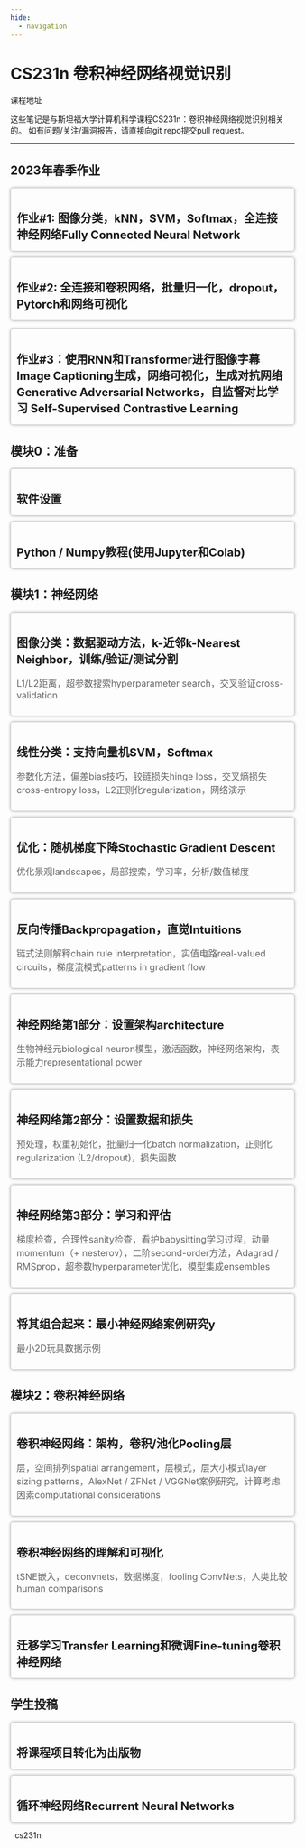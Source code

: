 ```yaml
---
hide:
  - navigation
---
```

# CS231n 卷积神经网络视觉识别

[课程地址](http://cs231n.stanford.edu/)

这些笔记是与斯坦福大学计算机科学课程[CS231n：卷积神经网络视觉识别](http://cs231n.stanford.edu/)相关的。 如有问题/关注/漏洞报告，请直接向[git repo](https://github.com/cs231n/cs231n.github.io)提交pull request。

---

<style type="text/css">
      .card {
        cursor: pointer;
        border: 1px solid #ccc;
        border-radius: 5px;
        padding: 10px;
        margin-bottom: 10px;
        box-shadow: 0 0 5px rgba(0, 0, 0, 0.3);
        transition: box-shadow 0.3s ease-in-out;
      }
      .card:hover {
        box-shadow: 0 0 10px rgba(0, 0, 0, 0.5);
        color: green;
      }
      .card:active {
        box-shadow: inset 0 0 10px rgba(0, 0, 0, 0.5);
      }
      .card h2 {
        font-size: 20px;
        margin-bottom: 5px;
      }
      .card p {
        font-size: 16px;
        color: #666;
      }
      a {
        text-decoration: none;
      }
</style>

## 2023年春季作业

<a href="./assignments/2023/assignment1">

<div class="card">
  <h2>作业#1: 图像分类，kNN，SVM，Softmax，全连接神经网络Fully Connected Neural Network</h2>
</div>


</a>

<a href="./assignments/2023/assignment2">

<div class="card">
  <h2>作业#2: 全连接和卷积网络，批量归一化，dropout，Pytorch和网络可视化</h2>
</div>

</a><a href="https://www.example.com">

<div class="card">
  <h2>作业#3：使用RNN和Transformer进行图像字幕Image Captioning生成，网络可视化，生成对抗网络Generative Adversarial Networks，自监督对比学习 Self-Supervised Contrastive Learning</h2>
</div>


</a>

## 模块0：准备

<a href="./courses/preparation/setup">

<div class="card">
  <h2>软件设置</h2>
</div>


</a>

 <a href="./courses/preparation/python-numpy-tutorial">

<div class="card">
  <h2>Python / Numpy教程(使用Jupyter和Colab)</h2>
</div>


</a>

## 模块1：神经网络

<a href="classification">

<div class="card">
  <h2>图像分类：数据驱动方法，k-近邻k-Nearest Neighbor，训练/验证/测试分割</h2>
  <p>
   L1/L2距离，超参数搜索hyperparameter search，交叉验证cross-validation
  </p>
</div>


</a>

<a href="linear-classify">

<div class="card">
  <h2>线性分类：支持向量机SVM，Softmax</h2>
  <p>
参数化方法，偏差bias技巧，铰链损失hinge loss，交叉熵损失cross-entropy loss，L2正则化regularization，网络演示
  </p>
</div>


</a>

</a>

<a href="optimization-1">

<div class="card">
  <h2>优化：随机梯度下降Stochastic Gradient Descent</h2>
  <p>
优化景观landscapes，局部搜索，学习率，分析/数值梯度
  </p>
</div>


</a>

<a href="optimization-2">

<div class="card">
  <h2>反向传播Backpropagation，直觉Intuitions</h2>
  <p>
链式法则解释chain rule interpretation，实值电路real-valued circuits，梯度流模式patterns in gradient flow
  </p>
</div>


</a>

<a href="neural-networks-1">

<div class="card">
  <h2>神经网络第1部分：设置架构architecture</h2>
  <p>
生物神经元biological neuron模型，激活函数，神经网络架构，表示能力representational power
  </p>
</div>


</a>

<a href="neural-networks-2">

<div class="card">
  <h2>神经网络第2部分：设置数据和损失</h2>
  <p>
预处理，权重初始化，批量归一化batch normalization，正则化regularization (L2/dropout)，损失函数
  </p>
</div>


</a>

 <a href="neural-networks-3">

<div class="card">
  <h2>神经网络第3部分：学习和评估</h2>
  <p>
梯度检查，合理性sanity检查，看护babysitting学习过程，动量momentum（+ nesterov），二阶second-order方法，Adagrad / RMSprop，超参数hyperparameter优化，模型集成ensembles
  </p>
</div>


</a>

<a href="neural-networks-case-study">

<div class="card">
  <h2>将其组合起来：最小神经网络案例研究y</h2>
  <p>
最小2D玩具数据示例
  </p>
</div>


</a>

## 模块2：卷积神经网络

<a href="convolutional-networks">

<div class="card">
  <h2>卷积神经网络：架构，卷积/池化Pooling层</h2>
  <p>
层，空间排列spatial arrangement，层模式，层大小模式layer sizing patterns，AlexNet / ZFNet / VGGNet案例研究，计算考虑因素computational considerations
  </p>
</div>


</a>

<a href="understanding-cnn">

<div class="card">
  <h2>卷积神经网络的理解和可视化
</h2>
  <p>
tSNE嵌入，deconvnets，数据梯度，fooling ConvNets，人类比较human comparisons
  </p>
</div>


</a>

  <a href="transfer-learning">

<div class="card">
  <h2>迁移学习Transfer Learning和微调Fine-tuning卷积神经网络</h2>
</div>


</a>

## 学生投稿

  <a href="choose-project">

<div class="card">
  <h2>将课程项目转化为出版物</h2>
</div>


</a>

  <a href="rnn">

<div class="card">
  <h2>循环神经网络Recurrent Neural Networks</h2>
</div>

</a>

<html>
            <style>
            span:hover {
              transform: scale(1.5);
              color: lightblue;
            }
            }
          </style>

​              <link rel="stylesheet" href="https://cdnjs.cloudflare.com/ajax/libs/font-awesome/4.7.0/css/font-awesome.min.css">
​              <span class="badge badge--primary"><i class="fa fa-github" style="font-size: 150%;"></i> <a href="https://github.com/cs231n"> cs231n</span>
​            </html>

